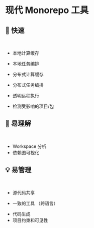 # 现代 Monorepo 工具

<div class="grid grid-cols-2">

<div>

## 🚀 快速

<br/>

  - 本地计算缓存
  <!-- 存储和回放文件以及处理任务输出的能力。在同一台机器上，您永远不会构建或测试同一个东西两次。 -->
  - 本地任务编排
  <!-- 以正确顺序并行运行任务的能力。所有列出的工具都可以以大致相同的方式完成，但Lerna除外，它有更多的限制 -->
  - 分布式计算缓存
  <!-- 跨不同环境共享缓存工件的能力。这意味着，您的整个组织，包括CI代理，将永远不会构建或测试相同的东西两次 -->
  - 分布式任务编排
  <!--  跨多台机器分发命令的能力，同时在很大程度上保留了在一台机器上运行命令的开发工程学。 -->
  - 透明远程执行
  <!-- 在本地开发时在多台机器上执行任何命令的能力。 -->
  - 检测受影响的项目/包
  <!-- 决定更改可能影响的内容，以便仅运行受影响的build/test项目。 -->

</div>

<div v-click>

## 🤔 易理解

<br/>

  - Workspace 分析
  - 依赖图可视化

## 💡 易管理

<br/>

  - 源代码共享
  <!-- 便于共享离散的源代码。（例如通过npm）-->
  - 一致的工具 （跨语言）
  <!-- 该工具帮助您获得一致的体验，无论您使用什么来开发项目：不同的JavaScript框架、Go、Rust、Java等。 换句话说，该工具以相同的方式对待不同的技术。 -->
  - 代码生成
  - 项目约束和可见性
  <!-- 支持定义规则以约束代码仓库中的依赖关系。例如，开发人员可以将一些项目标记为其团队的私有项目，这样就没有其他人可以依赖它们。开发人员还可以根据使用的技术（例如React或Nest.js）标记项目，并确保后端项目不会导入前端项目。 -->
</div>

</div>

<!--

快速

本地计算缓存: 存储和回放文件以及处理任务输出的能力。在同一台机器上，您永远不会构建或测试同一个东西两次。

本地任务编排: 以正确顺序并行运行任务的能力。所有列出的工具都可以以大致相同的方式完成，但Lerna除外，它有更多的限制 

分布式计算缓存: 跨不同环境共享缓存工件的能力。这意味着，您的整个组织，包括CI代理，将永远不会构建或测试相同的东西两次

分布式任务编排: 跨多台机器分发命令的能力，同时在很大程度上保留了在一台机器上运行命令的开发工程学。

透明远程执行: 在本地开发时在多台机器上执行任何命令的能力。

检测受影响的项目/包: 决定更改可能影响的内容，以便仅运行受影响的build/test项目。

易管理

源代码共享: 便于共享离散的源代码。（例如通过npm）

一致的工具 （跨语言）: 该工具帮助您获得一致的体验，无论您使用什么来开发项目：不同的JavaScript框架、Go、Rust、Java等。 换句话说，该工具以相同的方式对待不同的技术。

代码生成

项目约束和可见性: 支持定义规则以约束代码仓库中的依赖关系。例如，开发人员可以将一些项目标记为其团队的私有项目，这样就没有其他人可以依赖它们。开发人员还可以根据使用的技术（例如React或Nest.js）标记项目，并确保后端项目不会导入前端项目。

-->
